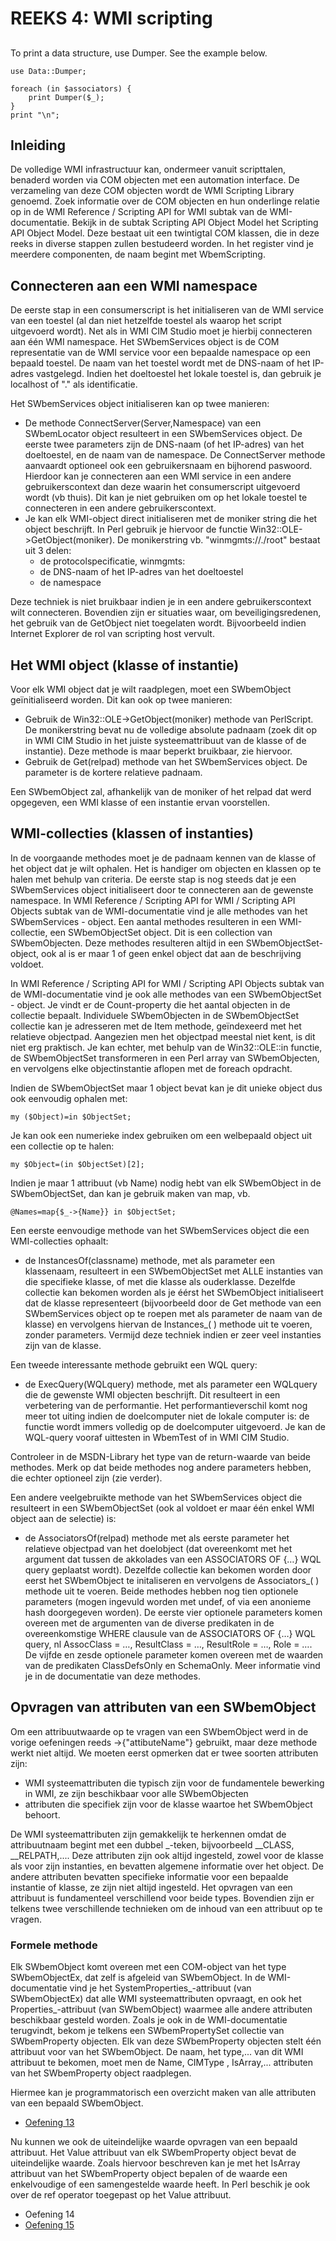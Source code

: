 # REEKS 4: WMI scripting

## 

To print a data structure, use Dumper. See the example below.

```
use Data::Dumper;

foreach (in $associators) {
	print Dumper($_);
}
print "\n";
```

## Inleiding

De volledige WMI infrastructuur kan, ondermeer vanuit scripttalen, benaderd worden via COM objecten met een automation interface. De verzameling van deze COM objecten wordt de WMI Scripting Library genoemd. Zoek informatie over de COM objecten en hun onderlinge relatie op in de WMI Reference / Scripting API for WMI subtak van de WMI-documentatie. Bekijk in de subtak Scripting API Object Model het Scripting API Object Model. Deze bestaat uit een twintigtal COM klassen, die in deze reeks in diverse stappen zullen bestudeerd worden.
In het register vind je meerdere componenten, de naam begint met WbemScripting.

## Connecteren aan een WMI namespace

De eerste stap in een consumerscript is het initialiseren van de WMI service van een toestel (al dan niet hetzelfde toestel als waarop het script uitgevoerd wordt). Net als in WMI CIM Studio moet je hierbij connecteren aan één WMI namespace. Het SWbemServices object is de COM representatie van de WMI service voor een bepaalde namespace op een bepaald toestel. De naam van het toestel wordt met de DNS-naam of het IP-adres vastgelegd. Indien het doeltoestel het lokale toestel is, dan gebruik je localhost of "." als identificatie.

Het SWbemServices object initialiseren kan op twee manieren:

* De methode ConnectServer(Server,Namespace) van een SWbemLocator object resulteert in een SWbemServices object. De eerste twee parameters zijn de DNS-naam (of het IP-adres) van het doeltoestel, en de naam van de namespace. De ConnectServer methode aanvaardt optioneel ook een gebruikersnaam en bijhorend paswoord. Hierdoor kan je connecteren aan een WMI service in een andere gebruikerscontext dan deze waarin het consumerscript uitgevoerd wordt (vb thuis). Dit kan je niet gebruiken om op het lokale toestel te connecteren in een andere gebruikerscontext.
* Je kan elk WMI-object direct initialiseren met de moniker string die het object beschrijft. In Perl gebruik je hiervoor de functie Win32::OLE->GetObject(moniker). De monikerstring vb. "winmgmts://./root" bestaat uit 3 delen:
	* de protocolspecificatie, winmgmts:
	* de DNS-naam of het IP-adres van het doeltoestel
	* de namespace

Deze techniek is niet bruikbaar indien je in een andere gebruikerscontext wilt connecteren.
Bovendien zijn er situaties waar, om beveiligingsredenen, het gebruik van de GetObject niet toegelaten wordt. Bijvoorbeeld indien Internet Explorer de rol van scripting host vervult.

## Het WMI object (klasse of instantie)

Voor elk WMI object dat je wilt raadplegen, moet een SWbemObject geïnitialiseerd worden. Dit kan ook op twee manieren:

* Gebruik de Win32::OLE->GetObject(moniker) methode van PerlScript. De monikerstring bevat nu de volledige absolute padnaam (zoek dit op in WMI CIM Studio in het juiste systeemattribuut van de klasse of de instantie). Deze methode is maar beperkt bruikbaar, zie hiervoor.
* Gebruik de Get(relpad) methode van het SWbemServices object. De parameter is de kortere relatieve padnaam.

Een SWbemObject zal, afhankelijk van de moniker of het relpad dat werd opgegeven, een WMI klasse of een instantie ervan voorstellen.

## WMI-collecties (klassen of instanties)

In de voorgaande methodes moet je de padnaam kennen van de klasse of het object dat je wilt ophalen. Het is handiger om objecten en klassen op te halen met behulp van criteria. De eerste stap is nog steeds dat je een SWbemServices object initialiseert door te connecteren aan de gewenste namespace. In WMI Reference / Scripting API for WMI / Scripting API Objects subtak van de WMI-documentatie vind je alle methodes van het SWbemServices - object. Een aantal methodes resulteren in een WMI-collectie, een SWbemObjectSet object. Dit is een collection van SWbemObjecten. Deze methodes resulteren altijd in een SWbemObjectSet-object, ook al is er maar 1 of geen enkel object dat aan de beschrijving voldoet.

In WMI Reference / Scripting API for WMI / Scripting API Objects subtak van de WMI-documentatie vind je ook alle methodes van een SWbemObjectSet - object. Je vindt er de Count-property die het aantal objecten in de collectie bepaalt. Individuele SWbemObjecten in de SWbemObjectSet collectie kan je adresseren met de Item methode, geïndexeerd met het relatieve objectpad. Aangezien men het objectpad meestal niet kent, is dit niet erg praktisch.
Je kan echter, met behulp van de Win32::OLE::in functie, de SWbemObjectSet transformeren in een Perl array van SWbemObjecten, en vervolgens elke objectinstantie aflopen met de foreach opdracht.

Indien de SWbemObjectSet maar 1 object bevat kan je dit unieke object dus ook eenvoudig ophalen met:

```
my ($Object)=in $ObjectSet;
```

Je kan ook een numerieke index gebruiken om een welbepaald object uit een collectie op te halen:

```
my $Object=(in $ObjectSet)[2];
```

Indien je maar 1 attribuut (vb Name) nodig hebt van elk SWbemObject in de SWbemObjectSet, dan kan je gebruik maken van map, vb.

```
@Names=map{$_->{Name}} in $ObjectSet;
```

Een eerste eenvoudige methode van het SWbemServices object die een WMI-collecties ophaalt:
* de InstancesOf(classname) methode, met als parameter een klassenaam, resulteert in een SWbemObjectSet met ALLE instanties van die specifieke klasse, of met die klasse als ouderklasse.
Dezelfde collectie kan bekomen worden als je éérst het SWbemObject initialiseert dat de klasse representeert (bijvoorbeeld door de Get methode van een SWbemServices object op te roepen met als parameter de naam van de klasse) en vervolgens hiervan de Instances_( ) methode uit te voeren, zonder parameters.
Vermijd deze techniek indien er zeer veel instanties zijn van de klasse.

Een tweede interessante methode gebruikt een WQL query:
* de ExecQuery(WQLquery) methode, met als parameter een WQLquery die de gewenste WMI objecten beschrijft. Dit resulteert in een verbetering van de performantie. Het performantieverschil komt nog meer tot uiting indien de doelcomputer niet de lokale computer is: de functie wordt immers volledig op de doelcomputer uitgevoerd.
Je kan de WQL-query vooraf uittesten in WbemTest of in WMI CIM Studio.

Controleer in de MSDN-Library het type van de return-waarde van beide methodes. Merk op dat beide methodes nog andere parameters hebben, die echter optioneel zijn (zie verder).

Een andere veelgebruikte methode van het SWbemServices object die resulteert in een SWbemObjectSet (ook al voldoet er maar één enkel WMI object aan de selectie) is:

* de AssociatorsOf(relpad) methode met als eerste parameter het relatieve objectpad van het doelobject (dat overeenkomt met het argument dat tussen de akkolades van een ASSOCIATORS OF {…} WQL query geplaatst wordt).
Dezelfde collectie kan bekomen worden door eerst het SWbemObject te initaliseren en vervolgens de Associators_( ) methode uit te voeren. Beide methodes hebben nog tien optionele parameters (mogen ingevuld worden met undef, of via een anonieme hash doorgegeven worden). De eerste vier optionele parameters komen overeen met de argumenten van de diverse predikaten in de overeenkomstige WHERE clausule van de ASSOCIATORS OF {…} WQL query, nl AssocClass = …, ResultClass = …, ResultRole = …, Role = …. De vijfde en zesde optionele parameter komen overeen met de waarden van de predikaten ClassDefsOnly en SchemaOnly. Meer informatie vind je in de documentatie van deze methodes.

## Opvragen van attributen van een SWbemObject

Om een attribuutwaarde op te vragen van een SWbemObject werd in de vorige oefeningen reeds ->{"attibuteName"} gebruikt, maar deze methode werkt niet altijd. We moeten eerst opmerken dat er twee soorten attributen zijn:

* WMI systeemattributen die typisch zijn voor de fundamentele bewerking in WMI, ze zijn beschikbaar voor alle SWbemObjecten
* attributen die specifiek zijn voor de klasse waartoe het SWbemObject behoort.

De WMI systeemattributen zijn gemakkelijk te herkennen omdat de attribuutnaam begint met een dubbel _-teken, bijvoorbeeld __CLASS, __RELPATH,.... Deze attributen zijn ook altijd ingesteld, zowel voor de klasse als voor zijn instanties, en bevatten algemene informatie over het object.
De andere attributen bevatten specifieke informatie voor een bepaalde instantie of klasse, ze zijn niet altijd ingesteld. Het opvragen van een attribuut is fundamenteel verschillend voor beide types. Bovendien zijn er telkens twee verschillende technieken om de inhoud van een attribuut op te vragen.

### Formele methode

Elk SWbemObject komt overeen met een COM-object van het type SWbemObjectEx, dat zelf is afgeleid van SWbemObject. In de WMI-documentatie vind je het SystemProperties_-attribuut (van SWbemObjectEx) dat alle WMI systeemattributen opvraagt, en ook het Properties_-attribuut (van SWbemObject) waarmee alle andere attributen beschikbaar gesteld worden. Zoals je ook in de WMI-documentatie terugvindt, bekom je telkens een SWbemPropertySet collectie van SWbemProperty objecten. Elk van deze SWbemProperty objecten stelt één attribuut voor van het SWbemObject. De naam, het type,... van dit WMI attribuut te bekomen, moet men de Name, CIMType , IsArray,... attributen van het SWbemProperty object raadplegen.

Hiermee kan je programmatorisch een overzicht maken van alle attributen van een bepaald SWbemObject.

* [Oefening 13][13]

Nu kunnen we ook de uiteindelijke waarde opvragen van een bepaald attribuut. Het Value attribuut van elk SWbemProperty object bevat de uiteindelijke waarde. Zoals hiervoor beschreven kan je met het IsArray attribuut van het SWbemProperty object bepalen of de waarde een enkelvoudige of een samengestelde waarde heeft. In Perl beschik je ook over de ref operator toegepast op het Value attribuut.

* Oefening 14
* [Oefening 15][15]



[13]: https://github.com/EMerckx/operating-systems-3/blob/master/set4/13.pl
[15]: https://github.com/EMerckx/operating-systems-3/blob/master/set4/15.pl